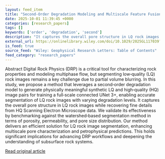 ```yaml
---
layout: feed_item
title: "Second‐Order Degradation Modeling and Multiscale Feature Fusion for High‐Fidelity Segmentation of Low‐Quality Digital Rock Images"
date: 2025-10-01 11:39:45 +0000
categories: [research_papers]
tags: []
keywords: ['order', 'degradation', 'second']
description: "It captures the overall pore structure in LQ rock images while recovering fine details from HQ Scanning Electron Microscope data"
external_url: https://onlinelibrary.wiley.com/doi/10.1029/2025GL117039?af=R
is_feed: true
source_feed: "Wiley: Geophysical Research Letters: Table of Contents"
feed_category: "research_papers"
---
```


Abstract Digital Rock Physics (DRP) is a critical tool for characterizing rock properties and modeling multiphase flow, but segmenting low‐quality (LQ) rock images remains a key challenge due to partial volume blurring. In this study, we propose a method that leverages a second‐order degradation model to generate physically meaningful synthetic LQ and high‐quality (HQ) image pairs for training a full‐scale connected UNet 3+, enabling accurate segmentation of LQ rock images with varying degradation levels. It captures the overall pore structure in LQ rock images while recovering fine details from HQ Scanning Electron Microscope data. We validate its effectiveness by benchmarking against the watershed‐based segmentation method in terms of porosity, permeability, and pore size distribution. Our method delivers an efficient solution for LQ rock image segmentation, enhancing multiscale pore characterization and petrophysical predictions. This holds significant implications for advancing DRP workflows and deepening the understanding of subsurface rock systems.

[Read original article](https://onlinelibrary.wiley.com/doi/10.1029/2025GL117039?af=R)
